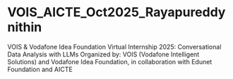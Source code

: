 # VOIS_AICTE_Oct2025_Rayapureddynithin
VOIS &amp; Vodafone Idea Foundation Virtual Internship 2025: Conversational Data Analysis with LLMs  Organized by: VOIS (Vodafone Intelligent Solutions) and Vodafone Idea Foundation, in collaboration with Edunet Foundation and AICTE
